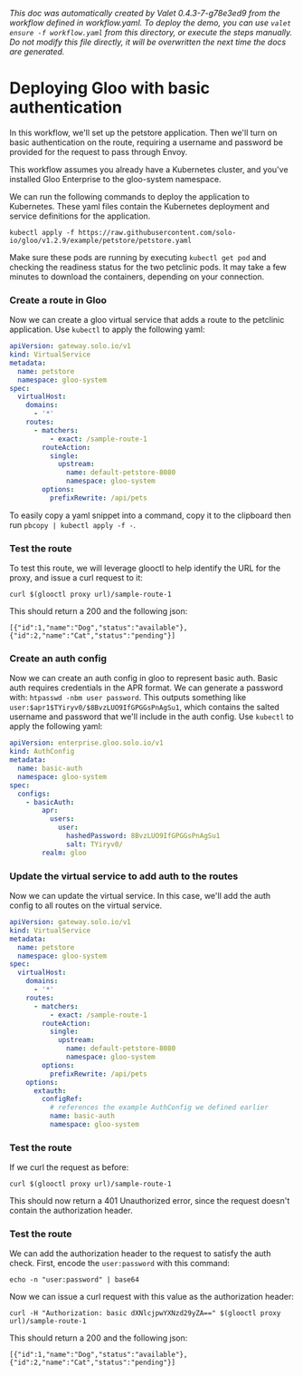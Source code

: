 _This doc was automatically created by Valet 0.4.3-7-g78e3ed9 from the workflow defined in workflow.yaml. To deploy the demo, you can use `valet ensure -f workflow.yaml` from this directory, or execute the steps manually. Do not modify this file directly, it will be overwritten the next time the docs are generated._

# Deploying Gloo with basic authentication

In this workflow, we'll set up the petstore application. Then we'll turn on basic authentication on the route, requiring a username and password be provided for the request to pass through Envoy.


This workflow assumes you already have a Kubernetes cluster, and you've installed Gloo Enterprise to the gloo-system namespace.


 



 

We can run the following commands to deploy the application to Kubernetes. These yaml files contain the Kubernetes deployment and service definitions for the application.


```
kubectl apply -f https://raw.githubusercontent.com/solo-io/gloo/v1.2.9/example/petstore/petstore.yaml
```

Make sure these pods are running by executing `kubectl get pod` and checking the readiness status for the two petclinic pods. It may take a few minutes to download the containers, depending on your connection.


### Create a route in Gloo

Now we can create a gloo virtual service that adds a route to the petclinic application. Use `kubectl` to apply the following yaml:


```yaml
apiVersion: gateway.solo.io/v1
kind: VirtualService
metadata:
  name: petstore
  namespace: gloo-system
spec:
  virtualHost:
    domains:
      - '*'
    routes:
      - matchers:
          - exact: /sample-route-1
        routeAction:
          single:
            upstream:
              name: default-petstore-8080
              namespace: gloo-system
        options:
          prefixRewrite: /api/pets
```

To easily copy a yaml snippet into a command, copy it to the clipboard then run `pbcopy | kubectl apply -f -`.


### Test the route

To test this route, we will leverage glooctl to help identify the URL for the proxy, and issue a curl request to it:

`curl $(glooctl proxy url)/sample-route-1`

This should return a 200 and the following json:
```
[{"id":1,"name":"Dog","status":"available"},{"id":2,"name":"Cat","status":"pending"}]
```

 



### Create an auth config

Now we can create an auth config in gloo to represent basic auth. Basic auth requires credentials in the APR format. We can generate a password with: `htpasswd -nbm user password`. This outputs something like `user:$apr1$TYiryv0/$8BvzLUO9IfGPGGsPnAgSu1`, which contains the salted username and password that we'll include in the auth config. Use `kubectl` to apply the following yaml:


```yaml
apiVersion: enterprise.gloo.solo.io/v1
kind: AuthConfig
metadata:
  name: basic-auth
  namespace: gloo-system
spec:
  configs:
    - basicAuth:
        apr:
          users:
            user:
              hashedPassword: 8BvzLUO9IfGPGGsPnAgSu1
              salt: TYiryv0/
        realm: gloo
```

### Update the virtual service to add auth to the routes

Now we can update the virtual service. In this case, we'll add the auth config to all routes on the virtual service.


```yaml
apiVersion: gateway.solo.io/v1
kind: VirtualService
metadata:
  name: petstore
  namespace: gloo-system
spec:
  virtualHost:
    domains:
      - '*'
    routes:
      - matchers:
          - exact: /sample-route-1
        routeAction:
          single:
            upstream:
              name: default-petstore-8080
              namespace: gloo-system
        options:
          prefixRewrite: /api/pets
    options:
      extauth:
        configRef:
          # references the example AuthConfig we defined earlier
          name: basic-auth
          namespace: gloo-system
```

### Test the route

If we curl the request as before:

`curl $(glooctl proxy url)/sample-route-1`

This should now return a 401 Unauthorized error, since the request doesn't contain the authorization header.


### Test the route

We can add the authorization header to the request to satisfy the auth check. First, encode the `user:password` with this command:

`echo -n "user:password" | base64`

Now we can issue a curl request with this value as the authorization header:

`curl -H "Authorization: basic dXNlcjpwYXNzd29yZA==" $(glooctl proxy url)/sample-route-1`

This should return a 200 and the following json:
```
[{"id":1,"name":"Dog","status":"available"},{"id":2,"name":"Cat","status":"pending"}]